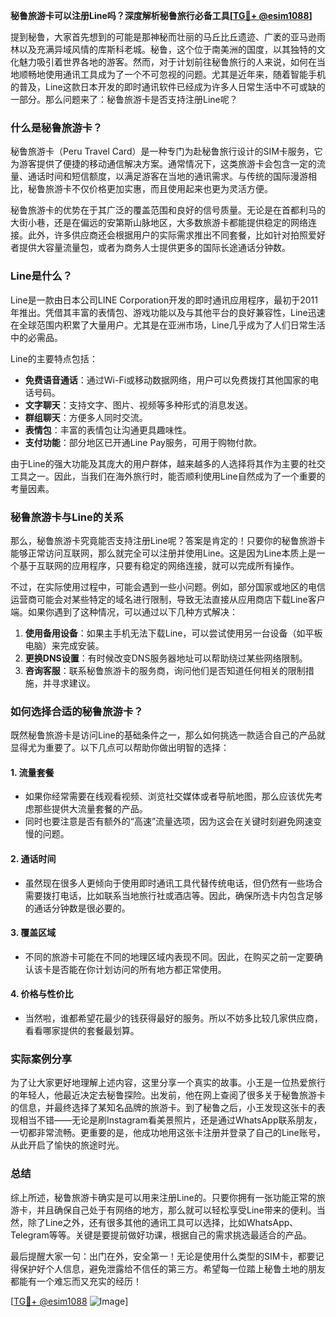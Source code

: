 **秘鲁旅游卡可以注册Line吗？深度解析秘鲁旅行必备工具[[TG💪+ @esim1088](https://t.me/s/esim1088)]**

提到秘鲁，大家首先想到的可能是那神秘而壮丽的马丘比丘遗迹、广袤的亚马逊雨林以及充满异域风情的库斯科老城。秘鲁，这个位于南美洲的国度，以其独特的文化魅力吸引着世界各地的游客。然而，对于计划前往秘鲁旅行的人来说，如何在当地顺畅地使用通讯工具成为了一个不可忽视的问题。尤其是近年来，随着智能手机的普及，Line这款日本开发的即时通讯软件已经成为许多人日常生活中不可或缺的一部分。那么问题来了：秘鲁旅游卡是否支持注册Line呢？

### 什么是秘鲁旅游卡？

秘鲁旅游卡（Peru Travel Card）是一种专门为赴秘鲁旅行设计的SIM卡服务，它为游客提供了便捷的移动通信解决方案。通常情况下，这类旅游卡会包含一定的流量、通话时间和短信额度，以满足游客在当地的通讯需求。与传统的国际漫游相比，秘鲁旅游卡不仅价格更加实惠，而且使用起来也更为灵活方便。

秘鲁旅游卡的优势在于其广泛的覆盖范围和良好的信号质量。无论是在首都利马的大街小巷，还是在偏远的安第斯山脉地区，大多数旅游卡都能提供稳定的网络连接。此外，许多供应商还会根据用户的实际需求推出不同套餐，比如针对拍照爱好者提供大容量流量包，或者为商务人士提供更多的国际长途通话分钟数。

### Line是什么？

Line是一款由日本公司LINE Corporation开发的即时通讯应用程序，最初于2011年推出。凭借其丰富的表情包、游戏功能以及与其他平台的良好兼容性，Line迅速在全球范围内积累了大量用户。尤其是在亚洲市场，Line几乎成为了人们日常生活中的必需品。

Line的主要特点包括：
- **免费语音通话**：通过Wi-Fi或移动数据网络，用户可以免费拨打其他国家的电话号码。
- **文字聊天**：支持文字、图片、视频等多种形式的消息发送。
- **群组聊天**：方便多人同时交流。
- **表情包**：丰富的表情包让沟通更具趣味性。
- **支付功能**：部分地区已开通Line Pay服务，可用于购物付款。

由于Line的强大功能及其庞大的用户群体，越来越多的人选择将其作为主要的社交工具之一。因此，当我们在海外旅行时，能否顺利使用Line自然成为了一个重要的考量因素。

### 秘鲁旅游卡与Line的关系

那么，秘鲁旅游卡究竟能否支持注册Line呢？答案是肯定的！只要你的秘鲁旅游卡能够正常访问互联网，那么就完全可以注册并使用Line。这是因为Line本质上是一个基于互联网的应用程序，只要有稳定的网络连接，就可以完成所有操作。

不过，在实际使用过程中，可能会遇到一些小问题。例如，部分国家或地区的电信运营商可能会对某些特定的域名进行限制，导致无法直接从应用商店下载Line客户端。如果你遇到了这种情况，可以通过以下几种方式解决：

1. **使用备用设备**：如果主手机无法下载Line，可以尝试使用另一台设备（如平板电脑）来完成安装。
2. **更换DNS设置**：有时候改变DNS服务器地址可以帮助绕过某些网络限制。
3. **咨询客服**：联系秘鲁旅游卡的服务商，询问他们是否知道任何相关的限制措施，并寻求建议。

### 如何选择合适的秘鲁旅游卡？

既然秘鲁旅游卡是访问Line的基础条件之一，那么如何挑选一款适合自己的产品就显得尤为重要了。以下几点可以帮助你做出明智的选择：

#### 1. **流量套餐**
   - 如果你经常需要在线观看视频、浏览社交媒体或者导航地图，那么应该优先考虑那些提供大流量套餐的产品。
   - 同时也要注意是否有额外的“高速”流量选项，因为这会在关键时刻避免网速变慢的问题。

#### 2. **通话时间**
   - 虽然现在很多人更倾向于使用即时通讯工具代替传统电话，但仍然有一些场合需要拨打电话，比如联系当地旅行社或酒店等。因此，确保所选卡内包含足够的通话分钟数是很必要的。

#### 3. **覆盖区域**
   - 不同的旅游卡可能在不同的地理区域内表现不同。因此，在购买之前一定要确认该卡是否能在你计划访问的所有地方都正常使用。

#### 4. **价格与性价比**
   - 当然啦，谁都希望花最少的钱获得最好的服务。所以不妨多比较几家供应商，看看哪家提供的套餐最划算。

### 实际案例分享

为了让大家更好地理解上述内容，这里分享一个真实的故事。小王是一位热爱旅行的年轻人，他最近决定去秘鲁探险。出发前，他在网上查阅了很多关于秘鲁旅游卡的信息，并最终选择了某知名品牌的旅游卡。到了秘鲁之后，小王发现这张卡的表现相当不错——无论是刷Instagram看美景照片，还是通过WhatsApp联系朋友，一切都非常流畅。更重要的是，他成功地用这张卡注册并登录了自己的Line账号，从此开启了愉快的旅途时光。

### 总结

综上所述，秘鲁旅游卡确实是可以用来注册Line的。只要你拥有一张功能正常的旅游卡，并且确保自己处于有网络的地方，那么就可以轻松享受Line带来的便利。当然，除了Line之外，还有很多其他的通讯工具可以选择，比如WhatsApp、Telegram等等。关键是要提前做好功课，根据自己的需求挑选最适合的产品。

最后提醒大家一句：出门在外，安全第一！无论是使用什么类型的SIM卡，都要记得保护好个人信息，避免泄露给不信任的第三方。希望每一位踏上秘鲁土地的朋友都能有一个难忘而又充实的经历！

[[TG💪+ @esim1088](https://t.me/s/esim1088) ![Image](https://i.postimg.cc/4NQfJmqS/Snipaste-2025-05-13-00-14-12.png)]